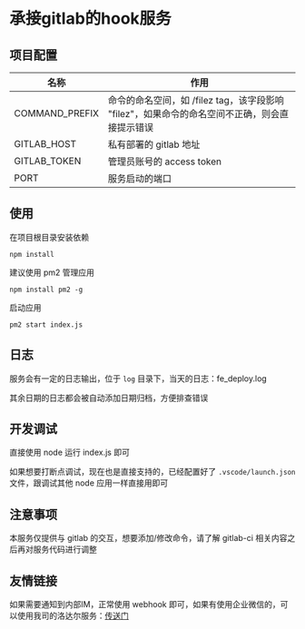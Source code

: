 # 承接gitlab的hook服务

## 项目配置

| 名称           | 作用                                                         |
| -------------- | ------------------------------------------------------------ |
| COMMAND_PREFIX | 命令的命名空间，如 /filez tag，该字段影响 "filez"，如果命令的命名空间不正确，则会直接提示错误 |
| GITLAB_HOST    | 私有部署的 gitlab 地址                                       |
| GITLAB_TOKEN   | 管理员账号的 access token                                    |
| PORT           | 服务启动的端口                                               |



## 使用

在项目根目录安装依赖

```npm install```

建议使用 pm2 管理应用

```npm install pm2 -g```

启动应用

```pm2 start index.js```



## 日志

服务会有一定的日志输出，位于 ```log``` 目录下，当天的日志：fe_deploy.log

其余日期的日志都会被自动添加日期归档，方便排查错误



## 开发调试

直接使用 node 运行 index.js 即可

如果想要打断点调试，现在也是直接支持的，已经配置好了 `.vscode/launch.json` 文件，跟调试其他 node 应用一样直接用即可





## 注意事项

本服务仅提供与 gitlab 的交互，想要添加/修改命令，请了解 gitlab-ci 相关内容之后再对服务代码进行调整



## 友情链接

如果需要通知到内部IM，正常使用 webhook 即可，如果有使用企业微信的，可以使用我司的洛达尔服务：[传送门](https://github.com/lenovo-filez/laerdal)

